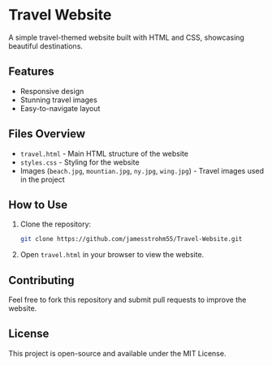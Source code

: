 # Travel Website

A simple travel-themed website built with HTML and CSS, showcasing beautiful destinations.

## Features
- Responsive design
- Stunning travel images
- Easy-to-navigate layout

## Files Overview
- `travel.html` - Main HTML structure of the website
- `styles.css` - Styling for the website
- Images (`beach.jpg`, `mountian.jpg`, `ny.jpg`, `wing.jpg`) - Travel images used in the project

## How to Use
1. Clone the repository:
   ```sh
   git clone https://github.com/jamesstrohm55/Travel-Website.git
   ```
2. Open `travel.html` in your browser to view the website.

## Contributing
Feel free to fork this repository and submit pull requests to improve the website.

## License
This project is open-source and available under the MIT License.

